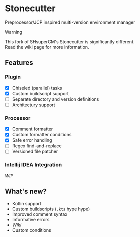 # Stonecutter
Preprocessor/JCP inspired multi-version environment manager

> [!WARNING]
> This fork of SHsuperCM's Stonecutter is significantly different.  
> Read the wiki page for more information.

## Features
### Plugin
- [x] Chiseled (parallel) tasks
- [x] Custom buildscript support
- [ ] Separate directory and version definitions
- [ ] Architectury support

### Processor
- [x] Comment formatter
- [x] Custom formatter conditions
- [x] Safe error handling
- [ ] Regex find-and-replace
- [ ] Versioned file patcher

### Intellij IDEA Integration
*WIP*

## What's new?
- Kotlin support
- Custom buildscripts (`.kts` hype hype)
- Improved comment syntax
- Informative errors
- *Wiki*
- Custom conditions